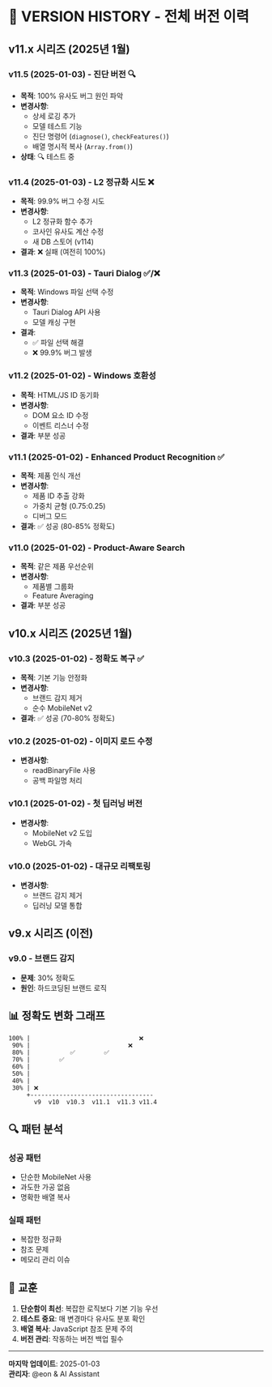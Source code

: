 # 📜 VERSION HISTORY - 전체 버전 이력

## v11.x 시리즈 (2025년 1월)

### v11.5 (2025-01-03) - 진단 버전 🔍
- **목적**: 100% 유사도 버그 원인 파악
- **변경사항**:
  - 상세 로깅 추가
  - 모델 테스트 기능
  - 진단 명령어 (`diagnose()`, `checkFeatures()`)
  - 배열 명시적 복사 (`Array.from()`)
- **상태**: 🔍 테스트 중

### v11.4 (2025-01-03) - L2 정규화 시도 ❌
- **목적**: 99.9% 버그 수정 시도
- **변경사항**:
  - L2 정규화 함수 추가
  - 코사인 유사도 계산 수정
  - 새 DB 스토어 (v114)
- **결과**: ❌ 실패 (여전히 100%)

### v11.3 (2025-01-03) - Tauri Dialog ✅/❌
- **목적**: Windows 파일 선택 수정
- **변경사항**:
  - Tauri Dialog API 사용
  - 모델 캐싱 구현
- **결과**: 
  - ✅ 파일 선택 해결
  - ❌ 99.9% 버그 발생

### v11.2 (2025-01-02) - Windows 호환성
- **목적**: HTML/JS ID 동기화
- **변경사항**:
  - DOM 요소 ID 수정
  - 이벤트 리스너 수정
- **결과**: 부분 성공

### v11.1 (2025-01-02) - Enhanced Product Recognition ✅
- **목적**: 제품 인식 개선
- **변경사항**:
  - 제품 ID 추출 강화
  - 가중치 균형 (0.75:0.25)
  - 디버그 모드
- **결과**: ✅ 성공 (80-85% 정확도)

### v11.0 (2025-01-02) - Product-Aware Search
- **목적**: 같은 제품 우선순위
- **변경사항**:
  - 제품별 그룹화
  - Feature Averaging
- **결과**: 부분 성공

## v10.x 시리즈 (2025년 1월)

### v10.3 (2025-01-02) - 정확도 복구 ✅
- **목적**: 기본 기능 안정화
- **변경사항**:
  - 브랜드 감지 제거
  - 순수 MobileNet v2
- **결과**: ✅ 성공 (70-80% 정확도)

### v10.2 (2025-01-02) - 이미지 로드 수정
- **변경사항**:
  - readBinaryFile 사용
  - 공백 파일명 처리

### v10.1 (2025-01-02) - 첫 딥러닝 버전
- **변경사항**:
  - MobileNet v2 도입
  - WebGL 가속

### v10.0 (2025-01-02) - 대규모 리팩토링
- **변경사항**:
  - 브랜드 감지 제거
  - 딥러닝 모델 통합

## v9.x 시리즈 (이전)

### v9.0 - 브랜드 감지
- **문제**: 30% 정확도
- **원인**: 하드코딩된 브랜드 로직

## 📊 정확도 변화 그래프

```
100% |                              ❌
 90% |                           ❌
 80% |           ✅        ✅
 70% |        ✅
 60% |     
 50% |  
 40% |  
 30% | ❌
     +----------------------------------
       v9  v10  v10.3  v11.1  v11.3 v11.4
```

## 🔍 패턴 분석

### 성공 패턴
- 단순한 MobileNet 사용
- 과도한 가공 없음
- 명확한 배열 복사

### 실패 패턴
- 복잡한 정규화
- 참조 문제
- 메모리 관리 이슈

## 📝 교훈

1. **단순함이 최선**: 복잡한 로직보다 기본 기능 우선
2. **테스트 중요**: 매 변경마다 유사도 분포 확인
3. **배열 복사**: JavaScript 참조 문제 주의
4. **버전 관리**: 작동하는 버전 백업 필수

---

**마지막 업데이트**: 2025-01-03  
**관리자**: @eon & AI Assistant
